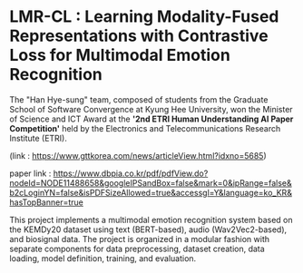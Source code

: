 # LMR-CL : Learning Modality-Fused Representations with Contrastive Loss for Multimodal Emotion Recognition 


The "Han Hye-sung" team, composed of students from the Graduate School of Software Convergence at Kyung Hee University, won the Minister of Science and ICT Award at the **'2nd ETRI Human Understanding AI Paper Competition'** held by the Electronics and Telecommunications Research Institute (ETRI). 

(link : https://www.gttkorea.com/news/articleView.html?idxno=5685)

paper link : https://www.dbpia.co.kr/pdf/pdfView.do?nodeId=NODE11488658&googleIPSandBox=false&mark=0&ipRange=false&b2cLoginYN=false&isPDFSizeAllowed=true&accessgl=Y&language=ko_KR&hasTopBanner=true

This project implements a multimodal emotion recognition system based on the KEMDy20 dataset using text (BERT-based), audio (Wav2Vec2-based), and biosignal data. The project is organized in a modular fashion with separate components for data preprocessing, dataset creation, data loading, model definition, training, and evaluation.
